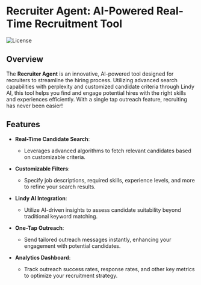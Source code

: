 # Recruiter Agent: AI-Powered Real-Time Recruitment Tool

![License](https://img.shields.io/badge/license-MIT-blue.svg)

## Overview

The **Recruiter Agent** is an innovative, AI-powered tool designed for recruiters to streamline the hiring process. Utilizing advanced search capabilities with perplexity and customized candidate criteria through Lindy AI, this tool helps you find and engage potential hires with the right skills and experiences efficiently. With a single tap outreach feature, recruiting has never been easier!

## Features

- **Real-Time Candidate Search**: 
  - Leverages advanced algorithms to fetch relevant candidates based on customizable criteria.
  
- **Customizable Filters**:
  - Specify job descriptions, required skills, experience levels, and more to refine your search results.

- **Lindy AI Integration**:
  - Utilize AI-driven insights to assess candidate suitability beyond traditional keyword matching.

- **One-Tap Outreach**:
  - Send tailored outreach messages instantly, enhancing your engagement with potential candidates.

- **Analytics Dashboard**:
  - Track outreach success rates, response rates, and other key metrics to optimize your recruitment strategy.
